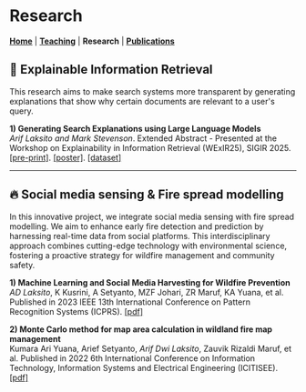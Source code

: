 # Research
**[Home](/)** | **[Teaching](/teach)** | **Research** | **[Publications](/publications)**

## 💬 Explainable Information Retrieval
This research aims to make search systems more transparent by generating explanations that show why certain documents are relevant to a user's query.

**1) Generating Search Explanations using Large Language Models**<br />
*Arif Laksito and Mark Stevenson*. Extended Abstract - Presented at the Workshop on Explainability in Information Retrieval (WExIR25), SIGIR 2025. [[pre-print]](https://arxiv.org/abs/2507.16692). [[poster]](https://github.com/ariflaksito/en-wikisa/blob/main/WeXIR-SIGIR2025-poster.pdf). [[dataset]](https://github.com/ariflaksito/en-wikisa)

---

## 🔥 Social media sensing & Fire spread modelling
In this innovative project, we integrate social media sensing with fire spread modelling. We aim to enhance early fire detection and prediction by harnessing real-time data from social platforms. This interdisciplinary approach combines cutting-edge technology with environmental science, fostering a proactive strategy for wildfire management and community safety.

**1) Machine Learning and Social Media Harvesting for Wildfire Prevention**<br />
*AD Laksito*, K Kusrini, A Setyanto, MZF Johari, ZR Maruf, KA Yuana, et al. Published in 2023 IEEE 13th International Conference on Pattern Recognition Systems (ICPRS). [[pdf]](https://ieeexplore.ieee.org/abstract/document/10179001)

**2) Monte Carlo method for map area calculation in wildland fire map management**<br />
Kumara Ari Yuana, Arief Setyanto, *Arif Dwi Laksito*, Zauvik Rizaldi Maruf, et al. Published in 2022 6th International Conference on Information Technology, Information Systems and Electrical Engineering (ICITISEE). [[pdf]](https://ieeexplore.ieee.org/abstract/document/10057604)
